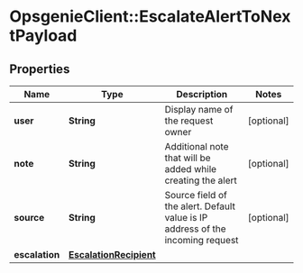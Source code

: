 # OpsgenieClient::EscalateAlertToNextPayload

## Properties
Name | Type | Description | Notes
------------ | ------------- | ------------- | -------------
**user** | **String** | Display name of the request owner | [optional] 
**note** | **String** | Additional note that will be added while creating the alert | [optional] 
**source** | **String** | Source field of the alert. Default value is IP address of the incoming request | [optional] 
**escalation** | [**EscalationRecipient**](EscalationRecipient.md) |  | 


